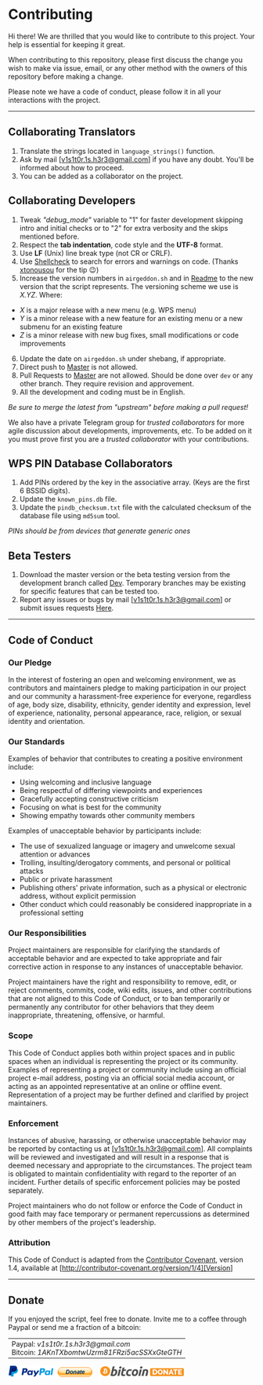 # Contributing

Hi there! We are thrilled that you would like to contribute to this project. Your help is essential for keeping it great.

When contributing to this repository, please first discuss the change you wish to make via issue,
email, or any other method with the owners of this repository before making a change. 

Please note we have a code of conduct, please follow it in all your interactions with the project.

---

## Collaborating Translators

1. Translate the strings located in `language_strings()` function.
2. Ask by mail [v1s1t0r.1s.h3r3@gmail.com] if you have any doubt. You'll be informed about how to proceed.
3. You can be added as a collaborator on the project.

## Collaborating Developers

1. Tweak *"debug_mode"* variable to "1" for faster development skipping intro and initial checks or to "2" for extra verbosity and the skips mentioned before.
2. Respect the **tab indentation**, code style and the **UTF-8** format.
3. Use **LF** (Unix) line break type (not CR or CRLF).
4. Use [Shellcheck] to search for errors and warnings on code. (Thanks [xtonousou] for the tip :wink:)
5. Increase the version numbers in `airgeddon.sh` and in [Readme] to the new version that the script represents. The versioning scheme we use is *X.YZ*. Where:
  - *X* is a major release with a new menu (e.g. WPS menu)
  - *Y* is a minor release with a new feature for an existing menu or a new submenu for an existing feature
  - *Z* is a minor release with new bug fixes, small modifications or code improvements
6. Update the date on `airgeddon.sh` under shebang, if appropriate.
7. Direct push to [Master] is not allowed.
8. Pull Requests to [Master] are not allowed. Should be done over `dev` or any other branch. They require revision and approvement.
9. All the development and coding must be in English.

*Be sure to merge the latest from "upstream" before making a pull request!*

We also have a private Telegram group for *trusted collaborators* for more agile discussion about developments, improvements, etc. 
To be added on it you must prove first you are a *trusted collaborator* with your contributions.

## WPS PIN Database Collaborators

1. Add PINs ordered by the key in the associative array. (Keys are the first 6 BSSID digits).
2. Update the `known_pins.db` file.
3. Update the `pindb_checksum.txt` file with the calculated checksum of the database file using `md5sum` tool.

*PINs should be from devices that generate generic ones*

## Beta Testers

1. Download the master version or the beta testing version from the development branch called [Dev]. Temporary branches may be existing for specific features that can be tested too.
2. Report any issues or bugs by mail [v1s1t0r.1s.h3r3@gmail.com] or submit issues requests [Here].

---

## Code of Conduct

### Our Pledge

In the interest of fostering an open and welcoming environment, we as
contributors and maintainers pledge to making participation in our project and
our community a harassment-free experience for everyone, regardless of age, body
size, disability, ethnicity, gender identity and expression, level of experience,
nationality, personal appearance, race, religion, or sexual identity and
orientation.

### Our Standards

Examples of behavior that contributes to creating a positive environment
include:

* Using welcoming and inclusive language
* Being respectful of differing viewpoints and experiences
* Gracefully accepting constructive criticism
* Focusing on what is best for the community
* Showing empathy towards other community members

Examples of unacceptable behavior by participants include:

* The use of sexualized language or imagery and unwelcome sexual attention or
advances
* Trolling, insulting/derogatory comments, and personal or political attacks
* Public or private harassment
* Publishing others' private information, such as a physical or electronic
  address, without explicit permission
* Other conduct which could reasonably be considered inappropriate in a
  professional setting

### Our Responsibilities

Project maintainers are responsible for clarifying the standards of acceptable
behavior and are expected to take appropriate and fair corrective action in
response to any instances of unacceptable behavior.

Project maintainers have the right and responsibility to remove, edit, or
reject comments, commits, code, wiki edits, issues, and other contributions
that are not aligned to this Code of Conduct, or to ban temporarily or
permanently any contributor for other behaviors that they deem inappropriate,
threatening, offensive, or harmful.

### Scope

This Code of Conduct applies both within project spaces and in public spaces
when an individual is representing the project or its community. Examples of
representing a project or community include using an official project e-mail
address, posting via an official social media account, or acting as an appointed
representative at an online or offline event. Representation of a project may be
further defined and clarified by project maintainers.

### Enforcement

Instances of abusive, harassing, or otherwise unacceptable behavior may be
reported by contacting us at [v1s1t0r.1s.h3r3@gmail.com]. All
complaints will be reviewed and investigated and will result in a response that
is deemed necessary and appropriate to the circumstances. The project team is
obligated to maintain confidentiality with regard to the reporter of an incident.
Further details of specific enforcement policies may be posted separately.

Project maintainers who do not follow or enforce the Code of Conduct in good
faith may face temporary or permanent repercussions as determined by other
members of the project's leadership.

### Attribution

This Code of Conduct is adapted from the [Contributor Covenant][Homepage], version 1.4,
available at [http://contributor-covenant.org/version/1/4][Version]

---

## Donate

If you enjoyed the script, feel free to donate. Invite me to a coffee through Paypal or send me a fraction of a bitcoin:

<table>
  <tr>
    <td>
      Paypal: <i>v1s1t0r.1s.h3r3&#64;gmail.com</i> <br/>
      Bitcoin: <i>1AKnTXbomtwUzrm81FRzi5acSSXxGteGTH</i>
    </td>
  </tr>
</table>

[![Paypal][Paypal]](https://www.paypal.com/cgi-bin/webscr?cmd=_s-xclick&hosted_button_id=7ELM486P7XKKG)
&nbsp;
[![Bitcoin][Bitcoin]](https://blockchain.info/address/1AKnTXbomtwUzrm81FRzi5acSSXxGteGTH)

<!-- URLs -->
[Homepage]: http://contributor-covenant.org
[Version]: http://contributor-covenant.org/version/1/4/
[Shellcheck]: https://github.com/koalaman/shellcheck "shellcheck.hs"
[Here]: https://github.com/v1s1t0r1sh3r3/airgeddon/issues/new
[Master]: https://github.com/v1s1t0r1sh3r3/airgeddon/tree/master
[Dev]: https://github.com/v1s1t0r1sh3r3/airgeddon/tree/dev
[xtonousou]: https://github.com/xtonousou "xT"
[Readme]: README.md
[Paypal]: /imgs/banners/paypal_donate.png "Show me the money!"
[Bitcoin]: /imgs/banners/bitcoin_donate.png "Show me the money!"
